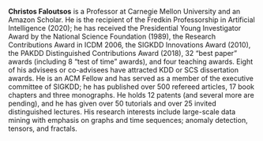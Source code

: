 **Christos Faloutsos** is a Professor at Carnegie Mellon University and an Amazon Scholar. He is the recipient of the Fredkin Professorship in Artificial Intelligence (2020); he has received the Presidential Young Investigator Award by the National Science Foundation (1989), the Research Contributions Award in ICDM 2006, the SIGKDD Innovations Award (2010), the PAKDD Distinguished Contributions Award (2018), 32 “best paper” awards (including 8 “test of time” awards), and four teaching awards. Eight of his advisees or co-advisees have attracted KDD or SCS dissertation awards. He is an ACM Fellow and has served as a member of the executive committee of SIGKDD; he has published over 500 refereed articles, 17 book chapters and three monographs. He holds 12 patents (and several more are pending), and he has given over 50 tutorials and over 25 invited distinguished lectures. His research interests include large-scale data mining with emphasis on graphs and time sequences; anomaly detection, tensors, and fractals.